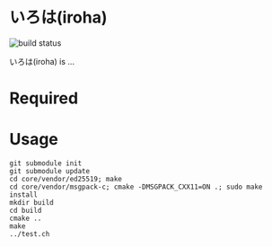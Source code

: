 
# いろは(iroha)
![build status](https://circleci.com/gh/soramitsu/iroha.svg?style=shield&circle-token=80f2601e3bfb42d001e87728326659a0c96e0398)

 いろは(iroha) is ...

# Required

# Usage
```
git submodule init 
git submodule update
cd core/vendor/ed25519; make
cd core/vendor/msgpack-c; cmake -DMSGPACK_CXX11=ON .; sudo make install
mkdir build
cd build
cmake ..
make 
../test.ch
```
